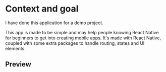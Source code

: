 # Context and goal

I have done this application for a demo project.

This app is made to be simple and may help people knowing React Native for beginners to get into creating mobile apps. It's made with React Native, coupled with some extra packages to handle routing, states and UI elements.

## Preview
